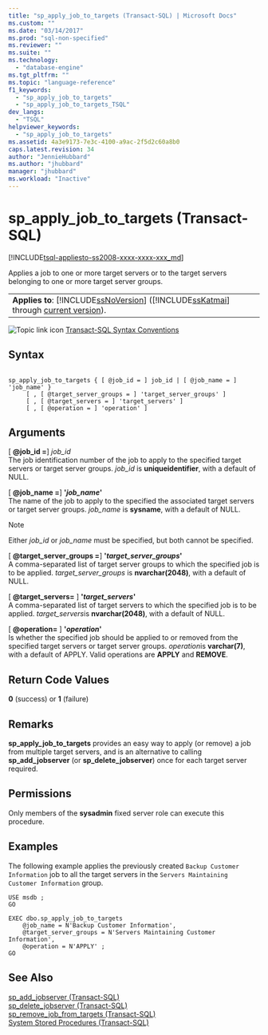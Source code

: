 ```yaml
---
title: "sp_apply_job_to_targets (Transact-SQL) | Microsoft Docs"
ms.custom: ""
ms.date: "03/14/2017"
ms.prod: "sql-non-specified"
ms.reviewer: ""
ms.suite: ""
ms.technology: 
  - "database-engine"
ms.tgt_pltfrm: ""
ms.topic: "language-reference"
f1_keywords: 
  - "sp_apply_job_to_targets"
  - "sp_apply_job_to_targets_TSQL"
dev_langs: 
  - "TSQL"
helpviewer_keywords: 
  - "sp_apply_job_to_targets"
ms.assetid: 4a3e9173-7e3c-4100-a9ac-2f5d2c60a8b0
caps.latest.revision: 34
author: "JennieHubbard"
ms.author: "jhubbard"
manager: "jhubbard"
ms.workload: "Inactive"
---
```

# sp_apply_job_to_targets (Transact-SQL)
[!INCLUDE[tsql-appliesto-ss2008-xxxx-xxxx-xxx_md](../../includes/tsql-appliesto-ss2008-xxxx-xxxx-xxx-md.md)]

  Applies a job to one or more target servers or to the target servers belonging to one or more target server groups.  
  
||  
|-|  
|**Applies to**: [!INCLUDE[ssNoVersion](../../includes/ssnoversion-md.md)] ([!INCLUDE[ssKatmai](../../includes/sskatmai-md.md)] through [current version](http://go.microsoft.com/fwlink/p/?LinkId=299658)).|  
  
 ![Topic link icon](../../database-engine/configure-windows/media/topic-link.gif "Topic link icon") [Transact-SQL Syntax Conventions](../../t-sql/language-elements/transact-sql-syntax-conventions-transact-sql.md)  
  
## Syntax  
  
```  
  
sp_apply_job_to_targets { [ @job_id = ] job_id | [ @job_name = ] 'job_name' }  
     [ , [ @target_server_groups = ] 'target_server_groups' ]   
     [ , [ @target_servers = ] 'target_servers' ]   
     [ , [ @operation = ] 'operation' ]   
```  
  
## Arguments  
 [ **@job_id =**] *job_id*  
 The job identification number of the job to apply to the specified target servers or target server groups. *job_id* is **uniqueidentifier**, with a default of NULL.  
  
 [ **@job_name =**] **'***job_name***'**  
 The name of the job to apply to the specified the associated target servers or target server groups. *job_name* is **sysname**, with a default of NULL.  
  
> [!NOTE]  
>  Either *job_id* or *job_name* must be specified, but both cannot be specified.  
  
 [ **@target_server_groups =**]  **'***target_server_groups***'**  
 A comma-separated list of target server groups to which the specified job is to be applied. *target_server_groups* is **nvarchar(2048)**, with a default of NULL.  
  
 [ **@target_servers=** ] **'***target_servers***'**  
 A comma-separated list of target servers to which the specified job is to be applied. *target_servers*is **nvarchar(2048)**, with a default of NULL.  
  
 [ **@operation=** ]  **'***operation***'**  
 Is whether the specified job should be applied to or removed from the specified target servers or target server groups. *operation*is **varchar(7)**, with a default of APPLY. Valid operations are **APPLY** and **REMOVE**.  
  
## Return Code Values  
 **0** (success) or **1** (failure)  
  
## Remarks  
 **sp_apply_job_to_targets** provides an easy way to apply (or remove) a job from multiple target servers, and is an alternative to calling **sp_add_jobserver** (or **sp_delete_jobserver**) once for each target server required.  
  
## Permissions  
 Only members of the **sysadmin** fixed server role can execute this procedure.  
  
## Examples  
 The following example applies the previously created `Backup Customer Information` job to all the target servers in the `Servers Maintaining Customer Information` group.  
  
```  
USE msdb ;  
GO  
  
EXEC dbo.sp_apply_job_to_targets  
    @job_name = N'Backup Customer Information',  
    @target_server_groups = N'Servers Maintaining Customer Information',   
    @operation = N'APPLY' ;  
GO  
```  
  
## See Also  
 [sp_add_jobserver &#40;Transact-SQL&#41;](../../relational-databases/system-stored-procedures/sp-add-jobserver-transact-sql.md)   
 [sp_delete_jobserver &#40;Transact-SQL&#41;](../../relational-databases/system-stored-procedures/sp-delete-jobserver-transact-sql.md)   
 [sp_remove_job_from_targets &#40;Transact-SQL&#41;](../../relational-databases/system-stored-procedures/sp-remove-job-from-targets-transact-sql.md)   
 [System Stored Procedures &#40;Transact-SQL&#41;](../../relational-databases/system-stored-procedures/system-stored-procedures-transact-sql.md)  
  
  

